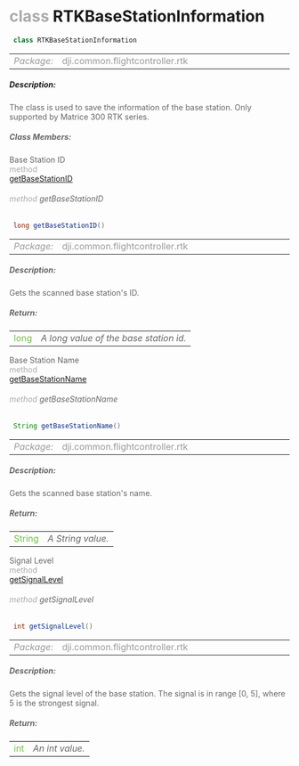 <div class="article"><h1 ><font color="#AAA">class </font>RTKBaseStationInformation</h1></div>

~~~java
 class RTKBaseStationInformation 
~~~

<html><table class="table-supportedby"><tr valign="top"><td width=15%><font color="#999"><i>Package:</i></td><td width=85%><font color="#999">dji.common.flightcontroller.rtk</td></tr></table></html>



##### Description:



<font color="#666">The class is used to save the information of the base station. Only supported by Matrice 300 RTK series.



##### Class Members:

<div class="api-row" id="djirtk_djirtkbasestationinformation_basestationid"><div class="api-col left">Base Station ID</div><div class="api-col middle" style="color:#AAA">method</div><div class="api-col right"><a class="trigger" href="#djirtk_djirtkbasestationinformation_basestationid_inline">getBaseStationID</a></div></div><div class="inline-doc" id="djirtk_djirtkbasestationinformation_basestationid_inline"

><div class="article"><h6 ><font color="#AAA">method </font>getBaseStationID</h6></div>

~~~java
 long getBaseStationID() 
~~~

<html><table class="table-supportedby"><tr valign="top"><td width=15%><font color="#999"><i>Package:</i></td><td width=85%><font color="#999">dji.common.flightcontroller.rtk</td></tr></table></html>



##### Description:



<font color="#666">Gets the scanned base station's ID.



##### Return:

<html><table class="table-inline-parameters"><tr valign="top"><td><font color="#70BF41">long</td><td><font color="#666"><i>A long value of the base station id.</i></td></tr></table></html></div>

<div class="api-row" id="djirtk_djirtkbasestationinformation_basestationname"><div class="api-col left">Base Station Name</div><div class="api-col middle" style="color:#AAA">method</div><div class="api-col right"><a class="trigger" href="#djirtk_djirtkbasestationinformation_basestationname_inline">getBaseStationName</a></div></div><div class="inline-doc" id="djirtk_djirtkbasestationinformation_basestationname_inline"

><div class="article"><h6 ><font color="#AAA">method </font>getBaseStationName</h6></div>

~~~java
 String getBaseStationName() 
~~~

<html><table class="table-supportedby"><tr valign="top"><td width=15%><font color="#999"><i>Package:</i></td><td width=85%><font color="#999">dji.common.flightcontroller.rtk</td></tr></table></html>



##### Description:



<font color="#666">Gets the scanned base station's name.



##### Return:

<html><table class="table-inline-parameters"><tr valign="top"><td><font color="#70BF41">String</td><td><font color="#666"><i>A String value.</i></td></tr></table></html></div>

<div class="api-row" id="djirtk_djirtkbasestationinformation_signallevel"><div class="api-col left">Signal Level</div><div class="api-col middle" style="color:#AAA">method</div><div class="api-col right"><a class="trigger" href="#djirtk_djirtkbasestationinformation_signallevel_inline">getSignalLevel</a></div></div><div class="inline-doc" id="djirtk_djirtkbasestationinformation_signallevel_inline"

><div class="article"><h6 ><font color="#AAA">method </font>getSignalLevel</h6></div>

~~~java
 int getSignalLevel() 
~~~

<html><table class="table-supportedby"><tr valign="top"><td width=15%><font color="#999"><i>Package:</i></td><td width=85%><font color="#999">dji.common.flightcontroller.rtk</td></tr></table></html>



##### Description:



<font color="#666">Gets the signal level of the base station. The signal is in range [0, 5], where 5 is the strongest signal.



##### Return:

<html><table class="table-inline-parameters"><tr valign="top"><td><font color="#70BF41">int</td><td><font color="#666"><i>An int value.</i></td></tr></table></html></div>


